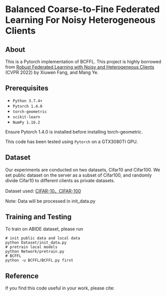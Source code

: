 # Balanced Coarse-to-Fine Federated Learning For Noisy Heterogeneous Clients

## About
This is a Pytorch implementation of BCFFL. This project is highly borrowed from [Robust Federated Learning with Noisy and Heterogeneous Clients](https://github.com/FangXiuwen/Robust_FL) (CVPR 2022) by Xiuwen Fang, and Mang Ye.

## Prerequisites
- `Python 3.7.4+`
- `Pytorch 1.4.0`
- `torch-geometric `
- `scikit-learn`
- `NumPy 1.16.2`

Ensure Pytorch 1.4.0 is installed before installing torch-geometric. 

This code has been tested using `Pytorch` on a GTX3080TI GPU.

## Dataset
Our experiments are conducted on two datasets, Cifar10 and Cifar100. We set public dataset on the server as a subset of Cifar100, and randomly divide Cifar10 to different clients as private datasets.

Dataset used: [CIFAR-10、CIFAR-100](http://www.cs.toronto.edu/~kriz/cifar.html)

Note: Data will be processed in init_data.py

## Training and Testing
To train on ABIDE dataset, please run
```
# init public data and local data
python Dataset/init_data.py
# pretrain local models
python Network/pretrain.py
# BCFFL
python -u BCFFL/BCFFL.py first
```

## Reference 
If you find this code useful in your work, please cite:

